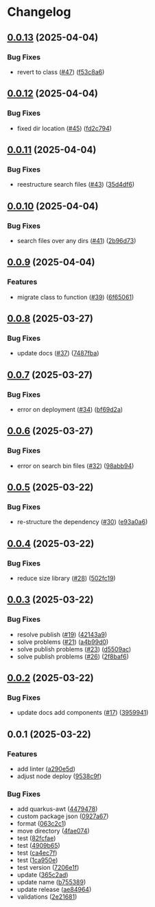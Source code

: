 # Changelog

## [0.0.13](https://github.com/lotharking/jpeg2000-node/compare/jp2-to-image@v0.0.12...jp2-to-image@v0.0.13) (2025-04-04)


### Bug Fixes

* revert to class ([#47](https://github.com/lotharking/jpeg2000-node/issues/47)) ([f53c8a6](https://github.com/lotharking/jpeg2000-node/commit/f53c8a6d75441fb6225b8316857013cb51b6f0ba))

## [0.0.12](https://github.com/lotharking/jpeg2000-node/compare/jp2-to-image@v0.0.11...jp2-to-image@v0.0.12) (2025-04-04)


### Bug Fixes

* fixed dir location ([#45](https://github.com/lotharking/jpeg2000-node/issues/45)) ([fd2c794](https://github.com/lotharking/jpeg2000-node/commit/fd2c794a5a536e2605b3717cdec03a68fefb32c6))

## [0.0.11](https://github.com/lotharking/jpeg2000-node/compare/jp2-to-image@v0.0.10...jp2-to-image@v0.0.11) (2025-04-04)


### Bug Fixes

* reestructure search files ([#43](https://github.com/lotharking/jpeg2000-node/issues/43)) ([35d4df6](https://github.com/lotharking/jpeg2000-node/commit/35d4df6ca916dc6a164b4c5f998e39f9a7213c31))

## [0.0.10](https://github.com/lotharking/jpeg2000-node/compare/jp2-to-image@v0.0.9...jp2-to-image@v0.0.10) (2025-04-04)


### Bug Fixes

* search files over any dirs ([#41](https://github.com/lotharking/jpeg2000-node/issues/41)) ([2b96d73](https://github.com/lotharking/jpeg2000-node/commit/2b96d730f9e2b9e3efbf6b03cbe3ff52b09c29ea))

## [0.0.9](https://github.com/lotharking/jpeg2000-node/compare/jp2-to-image@v0.0.8...jp2-to-image@v0.0.9) (2025-04-04)


### Features

* migrate class to function ([#39](https://github.com/lotharking/jpeg2000-node/issues/39)) ([6f65061](https://github.com/lotharking/jpeg2000-node/commit/6f65061026359e9bbdddcf5a15c7a5f4c550bd55))

## [0.0.8](https://github.com/lotharking/jpeg2000-node/compare/jp2-to-image@v0.0.7...jp2-to-image@v0.0.8) (2025-03-27)


### Bug Fixes

* update docs ([#37](https://github.com/lotharking/jpeg2000-node/issues/37)) ([7487fba](https://github.com/lotharking/jpeg2000-node/commit/7487fbabb8a7a9a61278b27dcdd95ce28897f22b))

## [0.0.7](https://github.com/lotharking/jpeg2000-node/compare/jp2-to-image@v0.0.6...jp2-to-image@v0.0.7) (2025-03-27)


### Bug Fixes

* error on deployment ([#34](https://github.com/lotharking/jpeg2000-node/issues/34)) ([bf69d2a](https://github.com/lotharking/jpeg2000-node/commit/bf69d2a32111461d3262fa06e0febd8fff660408))

## [0.0.6](https://github.com/lotharking/jpeg2000-node/compare/jp2-to-image@v0.0.5...jp2-to-image@v0.0.6) (2025-03-27)


### Bug Fixes

* error on search bin files ([#32](https://github.com/lotharking/jpeg2000-node/issues/32)) ([98abb94](https://github.com/lotharking/jpeg2000-node/commit/98abb94d1886209639f9f271ac7b5651cdb1a43a))

## [0.0.5](https://github.com/lotharking/jpeg2000-node/compare/jp2-to-image@v0.0.4...jp2-to-image@v0.0.5) (2025-03-22)


### Bug Fixes

* re-structure the dependency ([#30](https://github.com/lotharking/jpeg2000-node/issues/30)) ([e93a0a6](https://github.com/lotharking/jpeg2000-node/commit/e93a0a6cc3a90140793f5e67533b5086645ecb4e))

## [0.0.4](https://github.com/lotharking/jpeg2000-node/compare/jp2-to-image@v0.0.3...jp2-to-image@v0.0.4) (2025-03-22)


### Bug Fixes

* reduce size library ([#28](https://github.com/lotharking/jpeg2000-node/issues/28)) ([502fc19](https://github.com/lotharking/jpeg2000-node/commit/502fc19baa829bce90027d614e906c3b745f6300))

## [0.0.3](https://github.com/lotharking/jpeg2000-node/compare/jp2-to-image@v0.0.2...jp2-to-image@v0.0.3) (2025-03-22)


### Bug Fixes

* resolve publish ([#19](https://github.com/lotharking/jpeg2000-node/issues/19)) ([42143a9](https://github.com/lotharking/jpeg2000-node/commit/42143a92bc0cdf2e2a45b2daa0f2bf7f5b386f17))
* solve problems ([#21](https://github.com/lotharking/jpeg2000-node/issues/21)) ([a4b99d0](https://github.com/lotharking/jpeg2000-node/commit/a4b99d0bea15477125ef0dbcf2b0c33f14d7a39b))
* solve publish problems ([#23](https://github.com/lotharking/jpeg2000-node/issues/23)) ([d5509ac](https://github.com/lotharking/jpeg2000-node/commit/d5509ac1eab42af03fb8775cb633ed9f54f22650))
* solve publish problems ([#26](https://github.com/lotharking/jpeg2000-node/issues/26)) ([2f8baf6](https://github.com/lotharking/jpeg2000-node/commit/2f8baf61f39df537c250dece2724f23f7852affe))

## [0.0.2](https://github.com/lotharking/jpeg2000-node/compare/jp2-to-image@v0.0.1...jp2-to-image@v0.0.2) (2025-03-22)


### Bug Fixes

* update docs add components ([#17](https://github.com/lotharking/jpeg2000-node/issues/17)) ([3959941](https://github.com/lotharking/jpeg2000-node/commit/39599419d300a0ed29cbffeb635f1d563b0804ae))

## 0.0.1 (2025-03-22)


### Features

* add linter ([a290e5d](https://github.com/lotharking/jpeg2000-node/commit/a290e5d7279b2aaf7b63ca6a0df9d74da5de0dcc))
* adjust node deploy ([9538c9f](https://github.com/lotharking/jpeg2000-node/commit/9538c9fe7c98f72067d84a206f304e34b318c9a2))


### Bug Fixes

* add quarkus-awt ([4479478](https://github.com/lotharking/jpeg2000-node/commit/447947882d0e1faa878ab93cb770b474d6e7710f))
* custom package json ([0927a67](https://github.com/lotharking/jpeg2000-node/commit/0927a679d8b9b91d24af6fa273b796b10815b7a3))
* format ([063c2c1](https://github.com/lotharking/jpeg2000-node/commit/063c2c17b1d5147435f7d836e884ee4003711136))
* move directory ([4fae074](https://github.com/lotharking/jpeg2000-node/commit/4fae074f253fd00d06fb3e8e64b105c34bf82db8))
* test ([82fcfae](https://github.com/lotharking/jpeg2000-node/commit/82fcfae9216596cbd68c91e62bb039e630ca3c12))
* test ([4909b65](https://github.com/lotharking/jpeg2000-node/commit/4909b65d7bd612c407be2dc4556612f1fa144780))
* test ([ca4ec7f](https://github.com/lotharking/jpeg2000-node/commit/ca4ec7f7b90a3f375bc9cd8577ee9f763ffcf76d))
* test ([1ca950e](https://github.com/lotharking/jpeg2000-node/commit/1ca950e81b612e49f19a7d9a79a8c661c5cde9ff))
* test version ([7206e1f](https://github.com/lotharking/jpeg2000-node/commit/7206e1ffc9c8e83e0121eb5f2a1deb0dba4fb880))
* update ([365c2ad](https://github.com/lotharking/jpeg2000-node/commit/365c2ad6bdf46e2339c1b32b4ae131234e31c197))
* update name ([b755389](https://github.com/lotharking/jpeg2000-node/commit/b755389f8aa0f7e942b446bae2d02ccb3a55f8be))
* update release ([ae84964](https://github.com/lotharking/jpeg2000-node/commit/ae84964c111d436a346686d2861e6d6961991454))
* validations ([2e21681](https://github.com/lotharking/jpeg2000-node/commit/2e21681f0dec8c7ae03ef53d4466d8c803e2389c))
